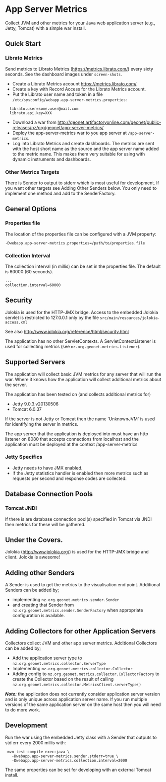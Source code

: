 # App Server Metrics

Collect JVM and other metrics for your Java web application server (e.g., Jetty, Tomcat) with a simple war install.

## Quick Start

### Librato Metrics

Send metrics to Librato Metrics (https://metrics.librato.com/) every sixty seconds.  See the dashboard images under `screen-shots`.

* Create a Librato Metrics account https://metrics.librato.com/
* Create a key with Record Access for the Librato Metrics account.
* Put the Librato user name and token in a file `/etc/sysconfig/webapp.app-server-metrics.properties`:

```
  librato.user=some.user@mail.com
  librato.api.key=XXX
```

* Download a war from http://geonet.artifactoryonline.com/geonet/public-releases/nz/org/geonet/app-server-metrics/
* Deploy the app-server-metrics war to you app server at `/app-server-metrics`.
* Log into Librato Metrics and create dashboards.  The metrics are sent with the host short name as the source and the app
server name added to the metric name.  This makes them very suitable for using with dynamic instruments and dashboards.

### Other Metrics Targets

There is Sender to output to stderr which is most useful for development.  If you want other targets see Adding Other Senders below.
 You only need to implement one method and add to the SenderFactory.

## General Options

### Properties file

The location of the properties file can be configured with a JVM property:

```
-Dwebapp.app-server-metrics.properties=/path/to/properties.file
```

### Collection Interval

The collection interval (in millis) can be set in the properties file.  The default is 60000 (60 seconds).

```
...
collection.interval=60000
```

## Security

Jolokia is used for the HTTP-JMX bridge.  Access to the embedded Jolokia servlet is restricted to 127.0.0.1 only by the
file `src/main/resources/jolokia-access.xml`

See also http://www.jolokia.org/reference/html/security.html

The application has no other ServletContexts.  A ServletContextListener is used for collecting
metrics (see `nz.org.geonet.metrics.Listener`).

## Supported Servers

The application will collect basic JVM metrics for any server that will run the war.
Where it knows how the application will collect additional metrics about the server.

The application has been tested on (and collects additional metrics for)

* Jetty 9.0.3.v20130506
* Tomcat 6.0.37

If the server is not Jetty or Tomcat then the name 'UnknownJVM' is used for identifying the server in metrics.

The app server that the application is deployed into must have an http listener on 8080 that accepts connections from localhost
and the application must be deployed at the context /app-server-metrics

### Jetty Specifics

* Jetty needs to have JMX enabled.
* If the Jetty statistics handler is enabled then more metrics such as requests per second and response codes are collected.

## Database Connection Pools

### Tomcat JNDI

If there is are database connection pool(s) specified in Tomcat via JNDI then metrics for these will be gathered.

## Under the Covers.

Jolokia (http://www.jolokia.org/) is used for the HTTP-JMX bridge and client.  Jolokia is awesome!

## Adding other Senders

A Sender is used to get the metrics to the visualisation end point.  Additional Senders can be added by;

* implementing `nz.org.geonet.metrics.sender.Sender`
* and creating that Sender from `nz.org.geonet.metrics.sender.SenderFactory` when appropriate configuration is available.

## Adding Collectors for other Application Servers

Collectors collect JVM and other app server metrics.  Additional Collectors can be added by;

* Add the application server type to `nz.org.geonet.metrics.collector.ServerType`
* Implementing `nz.org.geonet.metrics.collector.Collector`
* Adding config to `nz.org.geonet.metrics.collector.CollectorFactory` to create the Collector based on the result of
calling `nz.org.geonet.metrics.collector.MetricsClient.serverType()`

***Note:*** the application does not currently consider application server version and is only unique across application server name.
If you run multiple versions of the same application server on the same host then you will need to do more work.

## Development

Run the war using the embedded Jetty class with a Sender that outputs to std err every 2000 millis with:

```
 mvn test-compile exec:java \
   -Dwebapp.app-server-metrics.sender.stderr=true \
   -Dwebapp.app-server-metrics.collection.interval=2000
```

The same properties can be set for developing with an external Tomcat install.

